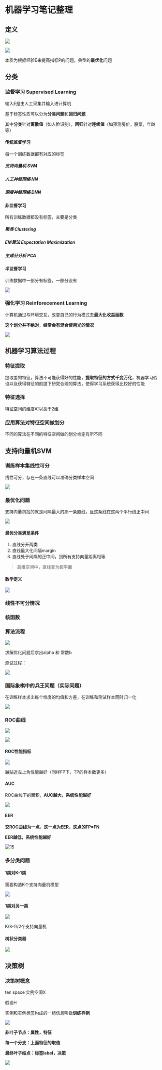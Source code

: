 

# 机器学习笔记整理

## 定义

![](pic\1.JPG)

![](pic\2.JPG)

本质为根据经验E来提高指标P的问题，典型的**最优化**问题

## 分类

### **监督学习** Supervised Learning

输入E是由人工采集并输入进计算机

基于标签性质可以分为**分类问题**和**回归问题**

其中**分类**针对**离散值**（如人脸识别），**回归**针对**连续值**（如预测房价，股票，年龄等）

#### 传统监督学习

每一个训练数据都有对应的标签

##### 支持向量机 SVM

##### 人工神经网络 NN

##### 深度神经网络 DNN

#### 非监督学习

所有训练数据都没有标签，主要是分类

##### 聚类 Clustering

##### EM算法 Expectation Maximization

##### 主成分分析 PCA



#### 半监督学习

训练数据中一部分有标签，一部分没有

![](pic\4.JPG)

### 强化学习 Reinforecement Learning

计算机通过与环境交互，改变自己的行为模式去**最大化收益函数**

**这个划分并不绝对**，**经常会有混合使用光的情况**

![](pic\3.JPG)

## 机器学习算法过程

### 特征提取

提取差的特征，算法不可能获得好的性能，**提取特征的方式千变万化**，机器学习假设以及获得特征的前提下研究合理的算法，使得学习系统获得比较好的性能

### 特征选择

特征空间的维度可以高于2维

### 应用算法对特征空间做划分

不同的算法在不同的特征空间做的划分肯定有所不同



## 支持向量机SVM

### 训练样本集线性可分

线性可分，存在一条直线可以准确分类样本空间

![](pic\5.JPG)



### 最优化问题

支持向量机找的就是间隔最大的那一条直线，且这条线在这两个平行线正中间

![](pic\6.JPG)

#### 最优分类满足条件

1. 直线分开两类
2. 直线最大化间隔margin
3. 直线处于间隔的正中间，到所有支持向量距离相等

> 高维空间中，直线变为超平面

#### 数学定义

![](pic\7.JPG)



### 线性不可分情况

### 核函数

### 算法流程

![](pic\8.JPG)

求解优化问题后求出alpha 和 常数b

测试过程：

![](pic\9.JPG)

### 国际象棋中的兵王问题（实际问题）

在训练样本求出每个维度的均值和方差，在训练和测试样本同时归一化

![](pic\10.JPG)

### ROC曲线

![](pic\11.JPG)

![](pic\12.JPG)

#### ROC性能指标

![](pic\13.JPG)

越贴近左上角性能越好（同样FP下，TP的样本数更多）

#### AUC

ROC曲线下的面积，**AUC越大，系统性能越好**

![](pic\14.JPG)

#### EER

**交ROC曲线为一点，这一点为EER，这点的FP=FN**

**EER越低，系统性能越好**

![15](pic\15.JPG)

### 多分类问题

#### 1类对K-1类

需要构造K个支持向量机模型

![](pic\16.JPG)

#### 1类对另一类

![](pic\17.JPG)

K(K-1)/2个支持向量机

#### 树状分类器

![](pic\18.JPG)



## 决策树

### 决策树概念

ten space 实例空间X

假设H

实例和实例标签构成的一组信息叫做**训练样例**

![](pic\19.JPG)

**非叶子节点：属性，特征**

**每一个分支：上面特征的取值**

**最终叶子结点：标签label，决策**

![](pic\20.JPG)

